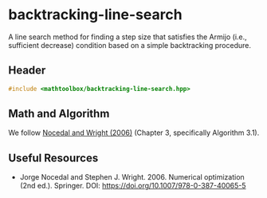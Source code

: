 # backtracking-line-search

A line search method for finding a step size that satisfies the Armijo (i.e., sufficient decrease) condition based on a simple backtracking procedure.

## Header

```cpp
#include <mathtoolbox/backtracking-line-search.hpp>
```

## Math and Algorithm

We follow [Nocedal and Wright (2006)](https://doi.org/10.1007/978-0-387-40065-5) (Chapter 3, specifically Algorithm 3.1).

## Useful Resources

- Jorge Nocedal and Stephen J. Wright. 2006. Numerical optimization (2nd ed.). Springer. DOI: <https://doi.org/10.1007/978-0-387-40065-5>
